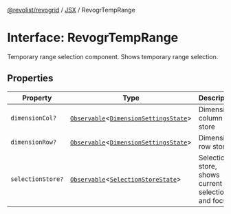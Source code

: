 [@revolist/revogrid](README.md) / [JSX](Namespace.JSX.md) / RevogrTempRange

# Interface: RevogrTempRange

Temporary range selection component. Shows temporary range selection.

## Properties

| Property | Type | Description | Defined in |
| ------ | ------ | ------ | ------ |
| `dimensionCol?` | [`Observable`](TypeAlias.Observable.md)\<[`DimensionSettingsState`](Interface.DimensionSettingsState.md)\> | Dimension column store | [src/components.d.ts:2252](https://github.com/revolist/revogrid/blob/13653d8ee505d63a363463d1b61354eec56320a1/src/components.d.ts#L2252) |
| `dimensionRow?` | [`Observable`](TypeAlias.Observable.md)\<[`DimensionSettingsState`](Interface.DimensionSettingsState.md)\> | Dimension row store | [src/components.d.ts:2256](https://github.com/revolist/revogrid/blob/13653d8ee505d63a363463d1b61354eec56320a1/src/components.d.ts#L2256) |
| `selectionStore?` | [`Observable`](TypeAlias.Observable.md)\<[`SelectionStoreState`](TypeAlias.SelectionStoreState.md)\> | Selection store, shows current selection and focus | [src/components.d.ts:2260](https://github.com/revolist/revogrid/blob/13653d8ee505d63a363463d1b61354eec56320a1/src/components.d.ts#L2260) |
